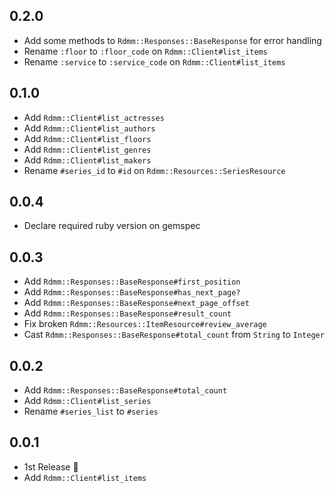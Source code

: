 ## 0.2.0

- Add some methods to `Rdmm::Responses::BaseResponse` for error handling
- Rename `:floor` to `:floor_code` on `Rdmm::Client#list_items`
- Rename `:service` to `:service_code` on `Rdmm::Client#list_items`

## 0.1.0

- Add `Rdmm::Client#list_actresses`
- Add `Rdmm::Client#list_authors`
- Add `Rdmm::Client#list_floors`
- Add `Rdmm::Client#list_genres`
- Add `Rdmm::Client#list_makers`
- Rename `#series_id` to `#id` on `Rdmm::Resources::SeriesResource`

## 0.0.4

- Declare required ruby version on gemspec

## 0.0.3

- Add `Rdmm::Responses::BaseResponse#first_position`
- Add `Rdmm::Responses::BaseResponse#has_next_page?`
- Add `Rdmm::Responses::BaseResponse#next_page_offset`
- Add `Rdmm::Responses::BaseResponse#result_count`
- Fix broken `Rdmm::Resources::ItemResource#review_average`
- Cast `Rdmm::Responses::BaseResponse#total_count` from `String` to `Integer`

## 0.0.2

- Add `Rdmm::Responses::BaseResponse#total_count`
- Add `Rdmm::Client#list_series`
- Rename `#series_list` to `#series`

## 0.0.1

- 1st Release :tada:
- Add `Rdmm::Client#list_items`

